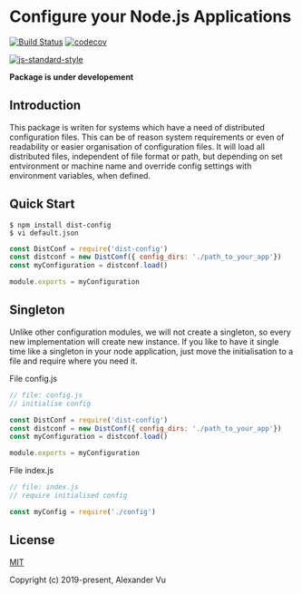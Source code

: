 # Configure your Node.js Applications

[![Build Status](https://travis-ci.org/alexanderVu/distributed-config.svg?branch=master)](https://travis-ci.org/alexanderVu/distributed-config)
[![codecov](https://codecov.io/gh/alexanderVu/distributed-config/branch/master/graph/badge.svg)](https://codecov.io/gh/alexanderVu/distributed-config)

[![js-standard-style](https://cdn.rawgit.com/standard/standard/master/badge.svg)](http://standardjs.com)

**Package is under developement**
## Introduction
This package is writen for systems which have a need of  distributed configuration files. This can be of reason system requirements or even of readability or easier organisation of configuration files. 
It will load all distributed files, independent of file format or path, but depending on set entvironment or machine name and override config settings with environment variables, when defined.

## Quick Start

```shell
$ npm install dist-config
$ vi default.json
```

```js
const DistConf = require('dist-config')
const distconf = new DistConf({ config_dirs: './path_to_your_app'})
const myConfiguration = distconf.load()

module.exports = myConfiguration
```

## Singleton
Unlike other configuration modules, we will not create a singleton, so every new implementation will create new instance.
If you like to have it single time like a singleton in your node application, just move the initialisation to a file and require where you need it.

File config.js
```js 
// file: config.js
// initialise config

const DistConf = require('dist-config')
const distconf = new DistConf({ config_dirs: './path_to_your_app'})
const myConfiguration = distconf.load()

module.exports = myConfiguration
```
File index.js
```js
// file: index.js
// require initialised config

const myConfig = require('./config')


```

## License

[MIT](http://opensource.org/licenses/MIT)

Copyright (c) 2019-present, Alexander Vu
